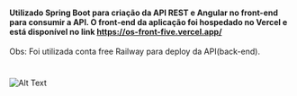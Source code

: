 #### Utilizado Spring Boot para criação da API REST e Angular no front-end para consumir a API. O front-end da aplicação foi hospedado no Vercel e está disponível no link https://os-front-five.vercel.app/

Obs: Foi utilizada conta free Railway para deploy da API(back-end).
#

![Alt Text](http://g.recordit.co/vzd1WbOqMI.gif)
